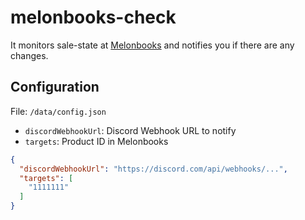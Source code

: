 # melonbooks-check

It monitors sale-state at [Melonbooks](https://www.melonbooks.co.jp) and notifies you if there are any changes.

## Configuration

File: `/data/config.json`

- `discordWebhookUrl`: Discord Webhook URL to notify
- `targets`: Product ID in Melonbooks

```json
{
  "discordWebhookUrl": "https://discord.com/api/webhooks/...",
  "targets": [
    "1111111"
  ]
}
```
